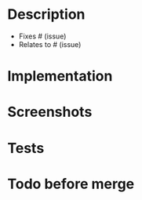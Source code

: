 

# Description

<!-- Brief description of WHAT you’re doing and WHY. -->

<!-- If applicable, add references to fixed/related issues. Remove otherwise. -->

- Fixes # (issue)
- Relates to # (issue)

# Implementation 

<!-- Brief description of HOW you achieved it. Perhaps give a high level description of the program flow. Did you need 
to refactor something? What tradeoffs did you take? Are there any caveats/downsides to your solution? Are there things 
in here which you’d particularly like people to pay close attention to? -->

# Screenshots

<!-- If the change can be visualized, include screenshots or diagrams to indicate the state before and after 
the change. -->

# Tests

<!-- Describe how to verify your changes. Provide instructions for the purpose of reproducibility. List any relevant 
details for your test configuration. -->

# Todo before merge

<!-- Are there any other outstanding issues that must be solved before this change can be possibly merged? -->